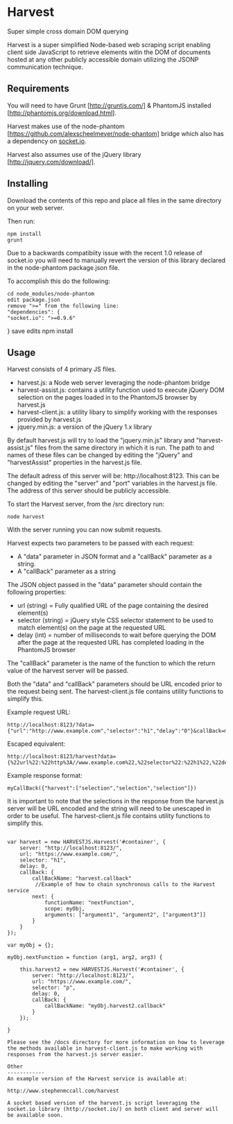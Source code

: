 Harvest
=======

Super simple cross domain DOM querying

Harvest is a super simplified Node-based web scraping script enabling client side JavaScript to retrieve elements witin the DOM of documents hosted at any other publicly accessible domain utilizing the JSONP communication technique.

Requirements
------------
You will need to have Grunt [http://gruntjs.com/] & PhantomJS installed [http://phantomjs.org/download.html].

Harvest makes use of the node-phantom [https://github.com/alexscheelmeyer/node-phantom] bridge which also has a dependency on [socket.io](http://socket.io/).

Harvest also assumes use of the jQuery library [http://jquery.com/download/].

Installing
----------

Download the contents of this repo and place all files in the same directory on your web server.

Then run:

    npm install
    grunt

Due to a backwards compatibiity issue with the recent 1.0 release of socket.io you will need to manually revert the version of this library declared in the node-phantom package.json file.

To accomplish this do the following:

    cd node_modules/node-phantom
    edit package.json
    remove ">=" from the following line:
    "dependencies": {
    "socket.io": ">=0.9.6"
  }
    save edits
    npm install


Usage
------------

Harvest consists of 4 primary JS files.

  - harvest.js: a Node web server leveraging the node-phantom bridge
  - harvest-assist.js: contains a utility function used to execute jQuery DOM selection on the pages loaded in to the PhantomJS browser by harvest.js
  - harvest-client.js: a utility libary to simplify working with the responses provided by harvest.js
  - jquery.min.js: a version of the jQuery 1.x library

By default harvest.js will try to load the "jquery.min.js" library and "harvest-assist.js" files from the same directory in which it is run.  The path to and names of these files can be changed by editing the "jQuery" and "harvestAssist" properties in the harvest.js file.

The default adress of this server will be:  http://localhost:8123.  This can be changed by editing the "server" and "port" variables in the harvest.js file.  The address of this server should be publicly accessible.

To start the Harvest server, from the /src directory run:

    node harvest

With the server running you can now submit requests.

Harvest expects two parameters to be passed with each request:

  - A "data" parameter in JSON format and a "callBack" parameter as a string.
  - A "callBack" parameter as a string

The JSON object passed in the "data" parameter should contain the following properties:

  - url (string) = Fully qualified URL of the page containing the desired element(s)
  - selector (string) = jQuery style CSS selector statement to be used to match element(s) on the page at the requested URL
  - delay (int) = number of milliseconds to wait before querying the DOM after the page at the requested URL has completed loading in the PhantomJS browser

The "callBack" parameter is the name of the function to which the return value of the harvest server will be passed.

Both the "data" and "callBack" parameters should be URL encoded prior to the request being sent.  The harvest-client.js file contains utility functions to simplify this.

Example request URL:

    http://localhost:8123/?data={"url":"http://www.example.com","selector":"h1","delay":"0"}&callBack=myCallBack

Escaped equivalent:

    http://localhost:8123/harvest?data={%22url%22:%22http%3A//www.example.com%22,%22selector%22:%22h1%22,%22delay%22:%220%22}&callBack=myCallBack

Example response format:

    myCallBack({"harvest":["selection","selection","selection"]})

It is important to note that the selections in the response from the harvest.js server will be URL encoded and the string will need to be unescaped in order to be useful.  The harvest-client.js file contains utility functions to simplify this.

```Example usage with the harvest-client.js utility file

var harvest = new HARVESTJS.Harvest('#container', {
    server: "http://localhost:8123/",
    url: "https://www.example.com/",
    selector: "h1",
    delay: 0,
    callBack: {
        callBackName: "harvest.callback"
         //Example of how to chain synchronous calls to the Harvest service
        next: {
            functionName: "nextFunction",
            scope: myObj,
            arguments: ["argument1", "argument2", ["argument3"]]
        }
    }
});

var myObj = {};

myObj.nextFunction = function (arg1, arg2, arg3) {

    this.harvest2 = new HARVESTJS.Harvest('#container', {
        server: "http://localhost:8123/",
        url: "https://www.example.com/",
        selector: "p",
        delay: 0,
        callBack: {
            callBackName: "myObj.harvest2.callback"
        }
    });

}

Please see the /docs directory for more information on how to leverage the methods available in harvest-client.js to make working with responses from the harvest.js server easier.

Other
------------
An example version of the Harvest service is available at:

http://www.stephenmccall.com/harvest

A socket based version of the harvest.js script leveraging the socket.io library (http://socket.io/) on both client and server will be available soon.
